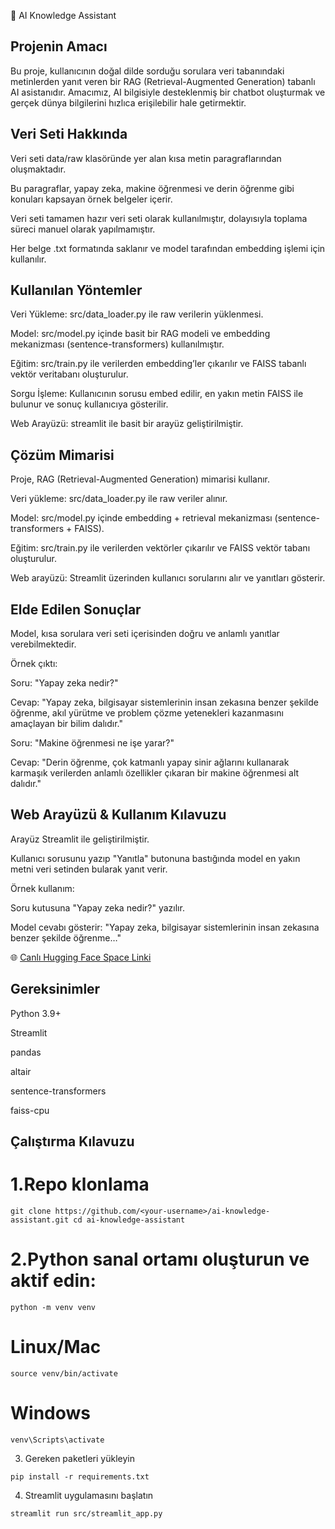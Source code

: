 🤖 AI Knowledge Assistant
## Projenin Amacı

Bu proje, kullanıcının doğal dilde sorduğu sorulara veri tabanındaki metinlerden yanıt veren bir RAG (Retrieval-Augmented Generation) tabanlı AI asistanıdır. Amacımız, AI bilgisiyle desteklenmiş bir chatbot oluşturmak ve gerçek dünya bilgilerini hızlıca erişilebilir hale getirmektir.

## Veri Seti Hakkında

Veri seti data/raw klasöründe yer alan kısa metin paragraflarından oluşmaktadır.

Bu paragraflar, yapay zeka, makine öğrenmesi ve derin öğrenme gibi konuları kapsayan örnek belgeler içerir.

Veri seti tamamen hazır veri seti olarak kullanılmıştır, dolayısıyla toplama süreci manuel olarak yapılmamıştır.

Her belge .txt formatında saklanır ve model tarafından embedding işlemi için kullanılır.

## Kullanılan Yöntemler

Veri Yükleme: src/data_loader.py ile raw verilerin yüklenmesi.

Model: src/model.py içinde basit bir RAG modeli ve embedding mekanizması (sentence-transformers) kullanılmıştır.

Eğitim: src/train.py ile verilerden embedding’ler çıkarılır ve FAISS tabanlı vektör veritabanı oluşturulur.

Sorgu İşleme: Kullanıcının sorusu embed edilir, en yakın metin FAISS ile bulunur ve sonuç kullanıcıya gösterilir.

Web Arayüzü: streamlit ile basit bir arayüz geliştirilmiştir.

## Çözüm Mimarisi

Proje, RAG (Retrieval-Augmented Generation) mimarisi kullanır.

Veri yükleme: src/data_loader.py ile raw veriler alınır.

Model: src/model.py içinde embedding + retrieval mekanizması (sentence-transformers + FAISS).

Eğitim: src/train.py ile verilerden vektörler çıkarılır ve FAISS vektör tabanı oluşturulur.

Web arayüzü: Streamlit üzerinden kullanıcı sorularını alır ve yanıtları gösterir.


## Elde Edilen Sonuçlar

Model, kısa sorulara veri seti içerisinden doğru ve anlamlı yanıtlar verebilmektedir.

Örnek çıktı:

Soru: "Yapay zeka nedir?"

Cevap: "Yapay zeka, bilgisayar sistemlerinin insan zekasına benzer şekilde öğrenme, akıl yürütme ve problem çözme yetenekleri kazanmasını amaçlayan bir bilim dalıdır."

Soru: "Makine öğrenmesi ne işe yarar?"

Cevap: "Derin öğrenme, çok katmanlı yapay sinir ağlarını kullanarak karmaşık verilerden anlamlı özellikler çıkaran bir makine öğrenmesi alt dalıdır."

## Web Arayüzü & Kullanım Kılavuzu

Arayüz Streamlit ile geliştirilmiştir.

Kullanıcı sorusunu yazıp "Yanıtla" butonuna bastığında model en yakın metni veri setinden bularak yanıt verir.

Örnek kullanım:

Soru kutusuna "Yapay zeka nedir?" yazılır.

Model cevabı gösterir: "Yapay zeka, bilgisayar sistemlerinin insan zekasına benzer şekilde öğrenme…"

🌐 [Canlı Hugging Face Space Linki](https://huggingface.co/spaces/yigitdede/ai-knowledge-assistant)


## Gereksinimler

Python 3.9+

Streamlit

pandas

altair

sentence-transformers

faiss-cpu

## Çalıştırma Kılavuzu

### 

# 1.Repo klonlama
`git clone https://github.com/<your-username>/ai-knowledge-assistant.git
cd ai-knowledge-assistant`

# 2.Python sanal ortamı oluşturun ve aktif edin:

`python -m venv venv`
# Linux/Mac
`source venv/bin/activate`
# Windows
`venv\Scripts\activate`

3. Gereken paketleri yükleyin

`pip install -r requirements.txt`

4. Streamlit uygulamasını başlatın

`streamlit run src/streamlit_app.py`



